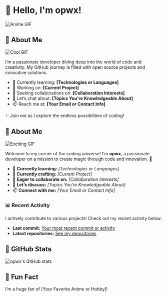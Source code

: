 # 👋 Hello, I'm opwx!

![Anime GIF](https://media.giphy.com/media/xT0xeuOi0pS6T8g0MS/giphy.gif)

## 🚀 About Me
![Cool GIF](https://media.giphy.com/media/3o6Zt2zqYH6fKcQR0I/giphy.gif)

I’m a passionate developer diving deep into the world of code and creativity. My GitHub journey is filled with open source projects and innovative solutions.

- 🌱 Currently learning: **[Technologies or Languages]**
- 🔭 Working on: **[Current Project]**
- 👯 Seeking collaborations on: **[Collaboration Interests]**
- 💬 Let’s chat about: **[Topics You're Knowledgeable About]**
- 📫 Reach me at: **[Your Email or Contact Info]**

✨ Join me as I explore the endless possibilities of coding!


## 🚀 About Me
![Exciting GIF](https://media.giphy.com/media/l1J9tq5FzVddV5h0s/giphy.gif)

Welcome to my corner of the coding universe! I’m **opwx**, a passionate developer on a mission to create magic through code and innovation. 🌟

- 🌱 **Currently learning:** *[Technologies or Languages]*  
- 🔭 **Currently crafting:** *[Current Project]*  
- 👯 **Eager to collaborate on:** *[Collaboration Interests]*  
- 💬 **Let’s discuss:** *[Topics You're Knowledgeable About]*  
- 📫 **Connect with me:** *[Your Email or Contact Info]*  

### 📊 Recent Activity
I actively contribute to various projects! Check out my recent activity below:
- **Last commit:** [Your most recent commit or activity](https://github.com/opwx?tab=activity)
- **Latest repositories:** [See my repositories](https://github.com/opwx?tab=repositories)

## 🌟 GitHub Stats
![opwx's GitHub stats](https://github-readme-stats.vercel.app/api?username=opwx&show_icons=true&theme=radical)

## 🌈 Fun Fact
I’m a huge fan of [Your Favorite Anime or Hobby]!

